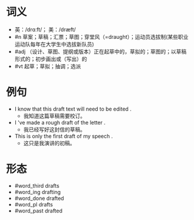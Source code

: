 # 词义
- 英：/drɑːft/； 美：/dræft/
- #n 草案；草稿；汇票；草图；穿堂风（=draught）；运动员选拔制(某些职业运动队每年在大学生中选拔新队员)
- #adj （设计、草图、提纲或版本）正在起草中的，草拟的；草图的；以草稿形式的；初步画出或（写出）的
- #vt 起草；草拟；抽调；选派
# 例句
- I know that this draft text will need to be edited .
	- 我知道这篇草稿需要校订。
- I 've made a rough draft of the letter .
	- 我已经写好这封信的草稿。
- This is only the first draft of my speech .
	- 这只是我演讲的初稿。
# 形态
- #word_third drafts
- #word_ing drafting
- #word_done drafted
- #word_pl drafts
- #word_past drafted
